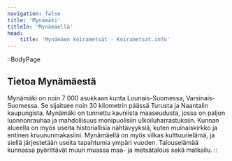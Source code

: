 ```yaml
---
navigation: false
title: 'Mynämäki'
titleIn: 'Mynämäellä'
head:
    title: 'Mynämäen koirametsät - Koirametsat.info'
---
```


::BodyPage
## Tietoa Mynämäestä
Mynämäki on noin 7 000 asukkaan kunta Lounais-Suomessa, Varsinais-Suomessa. Se sijaitsee noin 30 kilometrin päässä Turusta ja Naantalin kaupungista. Mynämäki on tunnettu kauniista maaseudusta, jossa on paljon luonnonrauhaa ja mahdollisuus monipuolisiin ulkoiluharrastuksiin. Kunnan alueella on myös useita historiallisia nähtävyyksiä, kuten muinaiskirkko ja entinen kruununmakasiini. Mynämäellä on myös vilkas kulttuurielämä, ja siellä järjestetään useita tapahtumia ympäri vuoden. Talouselämää kunnassa pyörittävät muun muassa maa- ja metsätalous sekä matkailu.
::